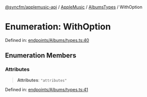 [@syncfm/applemusic-api](../../../../../../globals.md) / [AppleMusic](../../../index.md) / [AlbumsTypes](../index.md) / WithOption

# Enumeration: WithOption

Defined in: [endpoints/Albums/types.ts:40](https://github.com/sync-fm/applemusic-api/blob/a6a8471d4d51a41f6bd8af9d95c8abf0126e10f4/src/endpoints/Albums/types.ts#L40)

## Enumeration Members

### Attributes

> **Attributes**: `"attributes"`

Defined in: [endpoints/Albums/types.ts:41](https://github.com/sync-fm/applemusic-api/blob/a6a8471d4d51a41f6bd8af9d95c8abf0126e10f4/src/endpoints/Albums/types.ts#L41)
